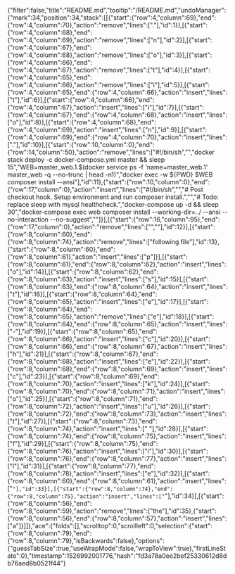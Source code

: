 {"filter":false,"title":"README.md","tooltip":"/README.md","undoManager":{"mark":34,"position":34,"stack":[[{"start":{"row":4,"column":69},"end":{"row":4,"column":70},"action":"remove","lines":["."],"id":1}],[{"start":{"row":4,"column":68},"end":{"row":4,"column":69},"action":"remove","lines":["n"],"id":2}],[{"start":{"row":4,"column":67},"end":{"row":4,"column":68},"action":"remove","lines":["o"],"id":3}],[{"start":{"row":4,"column":66},"end":{"row":4,"column":67},"action":"remove","lines":["t"],"id":4}],[{"start":{"row":4,"column":65},"end":{"row":4,"column":66},"action":"remove","lines":["i"],"id":5}],[{"start":{"row":4,"column":65},"end":{"row":4,"column":66},"action":"insert","lines":["t"],"id":6}],[{"start":{"row":4,"column":66},"end":{"row":4,"column":67},"action":"insert","lines":["i"],"id":7}],[{"start":{"row":4,"column":67},"end":{"row":4,"column":68},"action":"insert","lines":["o"],"id":8}],[{"start":{"row":4,"column":68},"end":{"row":4,"column":69},"action":"insert","lines":["n"],"id":9}],[{"start":{"row":4,"column":69},"end":{"row":4,"column":70},"action":"insert","lines":["."],"id":10}],[{"start":{"row":10,"column":0},"end":{"row":14,"column":50},"action":"remove","lines":["#!/bin/sh","","docker stack deploy -c docker-compose.yml master && sleep 15","WEB=master_web.1.$(docker service ps -f 'name=master_web.1' master_web -q --no-trunc | head -n1)","docker exec -w ${PWD} $WEB composer install --ansi"],"id":11},{"start":{"row":10,"column":0},"end":{"row":17,"column":0},"action":"insert","lines":["#!/bin/sh","","# Post checkout hook. Setup environment and run composer install.","","# Todo: replace sleep with mysql healthcheck.","docker-compose up -d && sleep 30","docker-compose exec web composer install --working-dir=../ --ansi --no-interaction --no-suggest",""]}],[{"start":{"row":16,"column":95},"end":{"row":17,"column":0},"action":"remove","lines":["",""],"id":12}],[{"start":{"row":8,"column":60},"end":{"row":8,"column":74},"action":"remove","lines":["following file"],"id":13},{"start":{"row":8,"column":60},"end":{"row":8,"column":61},"action":"insert","lines":["p"]}],[{"start":{"row":8,"column":61},"end":{"row":8,"column":62},"action":"insert","lines":["o"],"id":14}],[{"start":{"row":8,"column":62},"end":{"row":8,"column":63},"action":"insert","lines":["s"],"id":15}],[{"start":{"row":8,"column":63},"end":{"row":8,"column":64},"action":"insert","lines":["t"],"id":16}],[{"start":{"row":8,"column":64},"end":{"row":8,"column":65},"action":"insert","lines":["e"],"id":17}],[{"start":{"row":8,"column":64},"end":{"row":8,"column":65},"action":"remove","lines":["e"],"id":18}],[{"start":{"row":8,"column":64},"end":{"row":8,"column":65},"action":"insert","lines":["-"],"id":19}],[{"start":{"row":8,"column":65},"end":{"row":8,"column":66},"action":"insert","lines":["c"],"id":20}],[{"start":{"row":8,"column":66},"end":{"row":8,"column":67},"action":"insert","lines":["h"],"id":21}],[{"start":{"row":8,"column":67},"end":{"row":8,"column":68},"action":"insert","lines":["e"],"id":22}],[{"start":{"row":8,"column":68},"end":{"row":8,"column":69},"action":"insert","lines":["c"],"id":23}],[{"start":{"row":8,"column":69},"end":{"row":8,"column":70},"action":"insert","lines":["k"],"id":24}],[{"start":{"row":8,"column":70},"end":{"row":8,"column":71},"action":"insert","lines":["o"],"id":25}],[{"start":{"row":8,"column":71},"end":{"row":8,"column":72},"action":"insert","lines":["u"],"id":26}],[{"start":{"row":8,"column":72},"end":{"row":8,"column":73},"action":"insert","lines":["t"],"id":27}],[{"start":{"row":8,"column":73},"end":{"row":8,"column":74},"action":"insert","lines":[" "],"id":28}],[{"start":{"row":8,"column":74},"end":{"row":8,"column":75},"action":"insert","lines":["f"],"id":29}],[{"start":{"row":8,"column":75},"end":{"row":8,"column":76},"action":"insert","lines":["i"],"id":30}],[{"start":{"row":8,"column":76},"end":{"row":8,"column":77},"action":"insert","lines":["l"],"id":31}],[{"start":{"row":8,"column":77},"end":{"row":8,"column":78},"action":"insert","lines":["e"],"id":32}],[{"start":{"row":8,"column":60},"end":{"row":8,"column":61},"action":"insert","lines":["`"],"id":33}],[{"start":{"row":8,"column":74},"end":{"row":8,"column":75},"action":"insert","lines":["`"],"id":34}],[{"start":{"row":8,"column":56},"end":{"row":8,"column":59},"action":"remove","lines":["the"],"id":35},{"start":{"row":8,"column":56},"end":{"row":8,"column":57},"action":"insert","lines":["a"]}]]},"ace":{"folds":[],"scrolltop":0,"scrollleft":0,"selection":{"start":{"row":8,"column":79},"end":{"row":8,"column":79},"isBackwards":false},"options":{"guessTabSize":true,"useWrapMode":false,"wrapToView":true},"firstLineState":0},"timestamp":1526992001776,"hash":"fd3a78a0ee2bef25330612d8db76aed8b0521f44"}